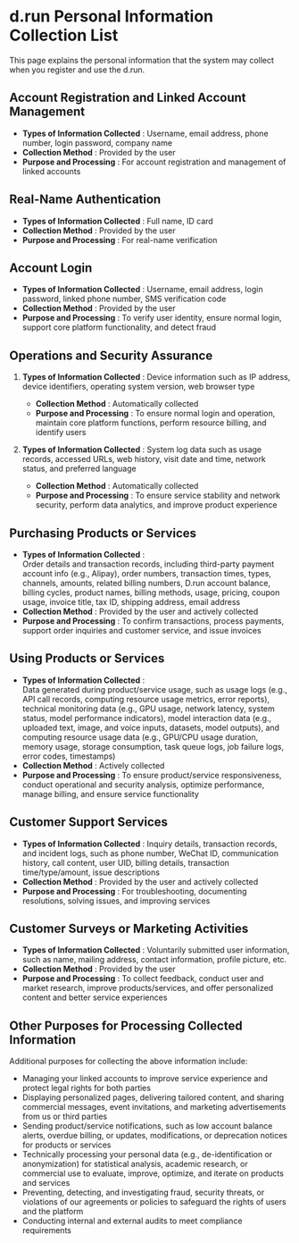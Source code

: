 # d.run Personal Information Collection List

This page explains the personal information that the system may collect when you register and use the d.run.

## Account Registration and Linked Account Management

- **Types of Information Collected** : Username, email address, phone number, login password, company name  
- **Collection Method** : Provided by the user  
- **Purpose and Processing** : For account registration and management of linked accounts  

## Real-Name Authentication

- **Types of Information Collected** : Full name, ID card  
- **Collection Method** : Provided by the user  
- **Purpose and Processing** : For real-name verification  

## Account Login

- **Types of Information Collected** : Username, email address, login password, linked phone number, SMS verification code  
- **Collection Method** : Provided by the user  
- **Purpose and Processing** : To verify user identity, ensure normal login, support core platform functionality, and detect fraud  

## Operations and Security Assurance

1. **Types of Information Collected** : Device information such as IP address, device identifiers, operating system version, web browser type  
   - **Collection Method** : Automatically collected  
   - **Purpose and Processing** : To ensure normal login and operation, maintain core platform functions, perform resource billing, and identify users  

2. **Types of Information Collected** : System log data such as usage records, accessed URLs, web history, visit date and time, network status, and preferred language  
   - **Collection Method** : Automatically collected  
   - **Purpose and Processing** : To ensure service stability and network security, perform data analytics, and improve product experience  

## Purchasing Products or Services

- **Types of Information Collected** :  
  Order details and transaction records, including third-party payment account info (e.g., Alipay), order numbers, transaction times, types, channels, amounts, related billing numbers, D.run account balance, billing cycles, product names, billing methods, usage, pricing, coupon usage, invoice title, tax ID, shipping address, email address  
- **Collection Method** : Provided by the user and actively collected  
- **Purpose and Processing** : To confirm transactions, process payments, support order inquiries and customer service, and issue invoices  

## Using Products or Services

- **Types of Information Collected** :  
  Data generated during product/service usage, such as usage logs (e.g., API call records, computing resource usage metrics, error reports), technical monitoring data (e.g., GPU usage, network latency, system status, model performance indicators), model interaction data (e.g., uploaded text, image, and voice inputs, datasets, model outputs), and computing resource usage data (e.g., GPU/CPU usage duration, memory usage, storage consumption, task queue logs, job failure logs, error codes, timestamps)  
- **Collection Method** : Actively collected  
- **Purpose and Processing** : To ensure product/service responsiveness, conduct operational and security analysis, optimize performance, manage billing, and ensure service functionality  

## Customer Support Services

- **Types of Information Collected** : Inquiry details, transaction records, and incident logs, such as phone number, WeChat ID, communication history, call content, user UID, billing details, transaction time/type/amount, issue descriptions  
- **Collection Method** : Provided by the user and actively collected  
- **Purpose and Processing** : For troubleshooting, documenting resolutions, solving issues, and improving services  

## Customer Surveys or Marketing Activities

- **Types of Information Collected** : Voluntarily submitted user information, such as name, mailing address, contact information, profile picture, etc.  
- **Collection Method** : Provided by the user  
- **Purpose and Processing** : To collect feedback, conduct user and market research, improve products/services, and offer personalized content and better service experiences  

## Other Purposes for Processing Collected Information

Additional purposes for collecting the above information include:

- Managing your linked accounts to improve service experience and protect legal rights for both parties  
- Displaying personalized pages, delivering tailored content, and sharing commercial messages, event invitations, and marketing advertisements from us or third parties  
- Sending product/service notifications, such as low account balance alerts, overdue billing, or updates, modifications, or deprecation notices for products or services  
- Technically processing your personal data (e.g., de-identification or anonymization) for statistical analysis, academic research, or commercial use to evaluate, improve, optimize, and iterate on products and services  
- Preventing, detecting, and investigating fraud, security threats, or violations of our agreements or policies to safeguard the rights of users and the platform  
- Conducting internal and external audits to meet compliance requirements  
